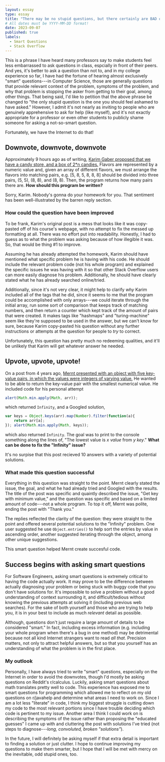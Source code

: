 ```yaml
---
layout: essay
type: essay
title: "There may be no stupid questions, but there certainly are BAD ones"
# All dates must be YYYY-MM-DD format!
date: 2023-09-07
published: true
labels:
  - Smart Questions
  - Stack Overflow
---
```


This is a phrase I have heard many professors say to make students feel less embarrassed to ask questions in class, espcially in front of their peers. And yes, it's better to ask a question than not to, and in my college experience so far, I have had the fortune of hearing almost exclusively "smart" questions---in Computer Science, those are generally questions that provide relevant context of the problem, symptoms of the problem, and why that problem is stopping the asker from getting to their goal, among other things. That being said, I'd like to petition that the above phrase be changed to "the only stupid question is the one you should feel ashamed to have asked." However, I admit it's not nearly as inviting to people who are genuinely apprehensive to ask for help (like myself), and it's not exactly appropriate for a professor or even other students to publicly shame someone for asking a not-so-smart question.

Fortunately, we have the Internet to do that!

## Downvote, downvote, downvote

Approximately 9 hours ago as of writing, [Karim Gaber proposed that we have a candy store, and a box of 2*n candies.](https://stackoverflow.com/questions/77061160/candy-store-problem-solving-coding-challenge) Flavors are represented by a numeric value and, given an array of different flavors, we must arrange the flavors into matching pairs, e.g. [5, 8, 5, 8, 8, 8] should be divided into three pairs, (5, 5), (8, 8), and (8, 8). Then, the program returns how many pairs there are. **How should this program be written?**

Sorry, Karim. Nobody's gonna do your homework for you. That sentiment has been well-illustrated by the barren reply section.

### How could the question have been improved

To be frank, Karim's original post is a mess that looks like it was copy-pasted off of his course's webpage, with no attempt to fix the messed up formatting at all. There was no effort put into readability. Honestly, I had to guess as to what the problem was asking because of how illegible it was. So, that would be thing #1 to improve.

Assuming he has already attempted the homework, Karim should have mentioned what specific problem he is having with his code. He should include the relevant problem code (not his whole program) and explained the specific issues he was having with it so that other Stack Overflow users can more easily diagnose his problem. Additionally, he should have clearly stated what he has already searched online/tried.

Additionally, since it's not very clear, it might help to clarify _why_ Karim included all of the tags that he did, since it seems to me that the program could be accomplished with only arrays---we could iterate through the initial array, run some sort of comparison that keeps track of matching numbers, and then return a counter which kept track of the amount of pairs that were created. It makes tags like "hashmaps" and "turing-machine" seem like they're supposed to be used in the answer, but we can't know for sure, because Karim copy-pasted his question without any further instructions or attempts at the question for people to _try_ to correct.

Unfortunately, this question has pretty much no redeeming qualities, and it'll be unlikely that Karim will get whatever answer he needed.

## Upvote, upvote, upvote!

On a post from 4 years ago, [Mernt presented with an object with five key-value pairs, in which the values were integers of varying value.](https://stackoverflow.com/questions/55332453/get-key-with-minimum-value) He wanted to be able to return the key-value pair with the smallest numerical value. He included code for his personal attempt 
```javascript
alert(Math.min.apply(Math, arr));
```
which returned ```Infinity```, and a Googled solution,
```javascript
var keys = Object.keys(arr).map(Number).filter(function(a){
    return arr[a];
}); alert(Math.min.apply(Math, keys));
```
which also returned ```Infinity```. The goal was to print to the console something along the lines of, "The lowest value is _x value_ from _y key_." **What can be done to fix the "Infinity" issue?**

It's no surpise that this post recieved 10 answers with a variety of potential solutions.

### What made this question successful

Everything in this question was straight to the point. Mernt clearly stated the issue, the goal, and what he had already tried and Googled with the results. The title of the post was specific and quaintly described the issue, "Get key with minimum value," and the question was specific and based on a limited amount of code---not a whole program. To top it off, Mernt was polite, ending the post with "Thank you."

The replies reflected the clarity of the question: they were straight to the point and offered several potential solutions to the "Infinity" problem. One user suggested he use ```Object.entries()``` to help sort the entries by value in ascending order, another suggested iterating through the object, among other unique suggestions.

This smart question helped Mernt create succesful code.

## Success begins with asking smart questions

For Software Engineers, asking smart questions is extremely critical to having the code actually work. It may prove to be the difference between actually diagnosing your problem or being stuck with buggy code that you don't have solutions for. It's impossible to solve a problem without a good understanding of context surrounding it, and difficult/tedious without knowing the previous attempts at solving it (including previous web searches). For the sake of both yourself and those who are trying to help you, it is in your best to include as much _relevant_ detail as possible.

Although, questions don't just require a large amount of details to be considered "smart." In fact, including excess information (e.g. including your whole program when there's a bug in one method) may be detrimental because not all kind Internet strangers want to read _all that_. Precision matters, not only to attract helpful answers, but so that you yourself has an understanding of what the problem is in the first place.

### My outlook

Personally, I have always tried to write "smart" questions, especially on the Internet in order to avoid the downvotes, though I'd mostly be asking questions on Reddit's r/calculus. Luckily, asking smart questions about math translates pretty well to code. This experience has exposed me to smart questions for programming which allowed me to reflect on my old questions on r/javahelp and determine what areas I need to work on. Since I am a lot less "literate" in code, I think my biggest struggle is cutting down my code to the most relevant portions since I have trouble deciding which code is pertinent to my issue. Another area I think I could work on is describing the symptoms of the issue rather than proposing the "educated guesses" I came up with and cluttering the post with solutions I've tried (not steps to diagnose---_long, convoluted, broken "solutions"_). 

In the future, I will definitely be asking myself if that extra detail is important to finding a solution or just clutter. I hope to continue improving my questions to make them smarter, but I hope that I will be met with mercy on the inevitable, odd stupid ones, too.
